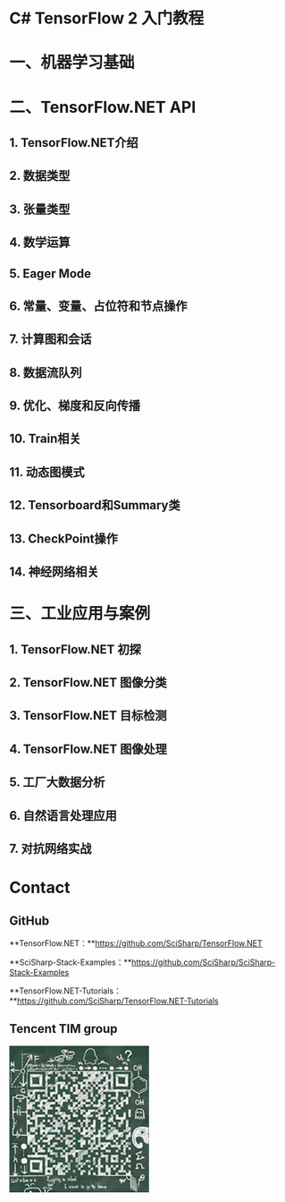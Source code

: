 # C# TensorFlow 2 入门教程



# 一、机器学习基础



# 二、TensorFlow.NET API

## 1. TensorFlow.NET介绍

## 2. 数据类型

## 3. 张量类型

## 4. 数学运算

## 5. Eager Mode

## 6. 常量、变量、占位符和节点操作

## 7. 计算图和会话

## 8. 数据流队列

## 9. 优化、梯度和反向传播

## 10. Train相关

## 11. 动态图模式

## 12. Tensorboard和Summary类

## 13. CheckPoint操作

## 14. 神经网络相关



# 三、工业应用与案例

## 1. TensorFlow.NET 初探

## 2. TensorFlow.NET 图像分类

## 3. TensorFlow.NET 目标检测

## 4. TensorFlow.NET 图像处理

## 5. 工厂大数据分析

## 6. 自然语言处理应用

## 7. 对抗网络实战



# Contact

## GitHub

**TensorFlow.NET：**https://github.com/SciSharp/TensorFlow.NET

**SciSharp-Stack-Examples：**https://github.com/SciSharp/SciSharp-Stack-Examples

**TensorFlow.NET-Tutorials：**https://github.com/SciSharp/TensorFlow.NET-Tutorials



## Tencent TIM group

![image-20200324214204625](README.assets/image-20200324214204625.png)